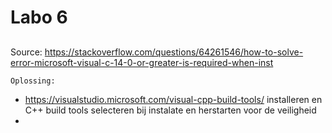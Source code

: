 # Labo 6 
## 
Source: https://stackoverflow.com/questions/64261546/how-to-solve-error-microsoft-visual-c-14-0-or-greater-is-required-when-inst

`Oplossing:`
- https://visualstudio.microsoft.com/visual-cpp-build-tools/ installeren en C++ build tools selecteren bij instalate en herstarten voor de veiligheid
- 